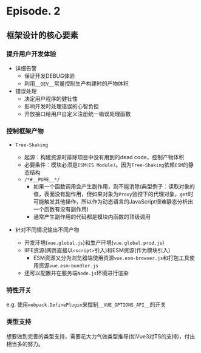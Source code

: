 # Episode. 2
## 框架设计的核心要素
### 提升用户开发体验
- 详细告警
    - 保证开发DEBUG体验
    - 利用`__DEV__`常量控制生产构建时的产物体积
- 错误处理
    - 决定用户程序的健壮性
    - 影响开发时处理错误的心智负担
    - 开放接口给用户自定义注册统一错误处理函数
### 控制框架产物
- `Tree-Shaking`
    - 起源：构建资源时排除项目中没有用到的dead code，控制产物体积
    - 必要条件：模块必须是`ESM(ES Module)`。因为`Tree-Shaking`依赖`ESM`的静态结构
    - `/*#__PURE__*/`
        - 如果一个函数调用会产生副作用，则不能消除(典型例子：读取对象的值，表面没有副作用，但如果对象为`Proxy`监控下的代理对象，`get`时可能触发其他操作，所以作为动态语言的JavaScript很难静态分析出一个函数有没有副作用)
        - 通常产生副作用的代码都是模块内函数的顶级调用

- 针对不同情况输出不同产物
    - 开发环境(`vue.global.js`)和生产环境(`vue.global.prod.js`)
    - IIFE资源(网页直接以`<script>`引入)和ESM资源(作为模块引入)
        - ESM资源又分为浏览器端使用资源`vue.esm-browser.js`和打包工具使用资源`vue.esm-bundler.js`
    - 还可以配置并在服务端`Node.js`环境进行渲染

### 特性开关
e.g. 使用`webpack.DefinePlugin`来控制`__VUE_OPTIONS_API__`的开关
### 类型支持
想要做到完善的类型支持，需要花大力气做类型推导(如Vue3对TS的支持)，付出相当多的努力。
